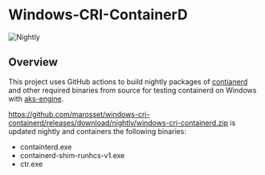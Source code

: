 
# Windows-CRI-ContainerD

![Nightly](https://github.com/marosset/windows-cri-containerd/workflows/Nightly/badge.svg?branch=master)

## Overview

This project uses GitHub actions to build nightly packages of [contianerd](https://github.com/containerd/containerd) and other required binaries from source for testing containerd on Windows with [aks-engine](https://github.com/Azure/aks-engine).

https://github.com/marosset/windows-cri-containerd/releases/download/nightly/windows-cri-containerd.zip is updated nightly and containers the following binaries:

- containterd.exe
- containerd-shim-runhcs-v1.exe
- ctr.exe
